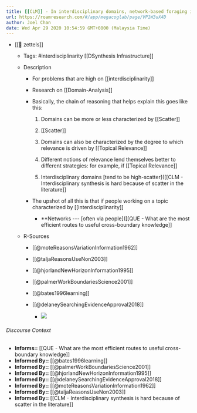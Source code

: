 ```yaml
---
title: [[CLM]] - In interdisciplinary domains, network-based foraging is more powerful than search-based foraging
url: https://roamresearch.com/#/app/megacoglab/page/VP1W3uX4D
author: Joel Chan
date: Wed Apr 29 2020 10:54:59 GMT+0800 (Malaysia Time)
---
```


- [[🌲 zettels]]

    - Tags: #interdisciplinarity [[DSynthesis Infrastructure]]

    - Description

        - For problems that are high on [[interdisciplinarity]]

        - Research on [[Domain-Analysis]]

        - Basically, the chain of reasoning that helps explain this goes like this:

            1. Domains can be more or less characterized by [[Scatter]]

            1. [[Scatter]]

            1. Domains can also be characterized by the degree to which relevance is driven by [[Topical Relevance]]

            1. Different notions of relevance lend themselves better to different strategies: for example, if [[Topical Relevance]]

            1. Interdisciplinary domains [tend to be high-scatter]([[CLM - Interdisciplinary synthesis is hard because of scatter in the literature]]

        - The upshot of all this is that if people working on a topic characterized by [[interdisciplinarity]]

            - **Networks --- [often via people]([[QUE - What are the most efficient routes to useful cross-boundary knowledge]]

    - R-Sources

        - [[@moteReasonsVariationInformation1962]]

        - [[@taljaReasonsUseNon2003]]

        - [[@hjorlandNewHorizonInformation1995]]

        - [[@palmerWorkBoundariesScience2001]]

        - [[@bates1996learning]]

        - [[@delaneySearchingEvidenceApproval2018]]

            - ![](https://firebasestorage.googleapis.com/v0/b/firescript-577a2.appspot.com/o/imgs%2Fapp%2Fmegacoglab%2FMRBfObyp7a.png?alt=media&token=d56628fe-86ac-4e4e-8e5b-251749cc4b37)

###### Discourse Context

- **Informs::** [[QUE - What are the most efficient routes to useful cross-boundary knowledge]]
- **Informed By::** [[@bates1996learning]]
- **Informed By::** [[@palmerWorkBoundariesScience2001]]
- **Informed By::** [[@hjorlandNewHorizonInformation1995]]
- **Informed By::** [[@delaneySearchingEvidenceApproval2018]]
- **Informed By::** [[@moteReasonsVariationInformation1962]]
- **Informed By::** [[@taljaReasonsUseNon2003]]
- **Informed By::** [[CLM - Interdisciplinary synthesis is hard because of scatter in the literature]]
